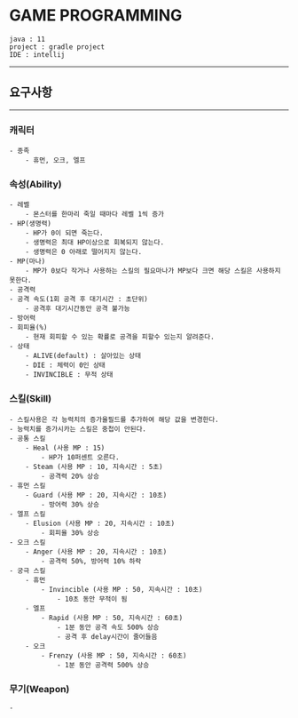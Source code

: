 # GAME PROGRAMMING

```text
java : 11
project : gradle project
IDE : intellij
```
---

## 요구사항

---
### 캐릭터
    - 종족
        - 휴먼, 오크, 엘프

### 속성(Ability)
    - 레벨
        - 몬스터를 한마리 죽일 때마다 레벨 1씩 증가 
    - HP(생명력)
        - HP가 0이 되면 죽는다.
        - 생명력은 최대 HP이상으로 회복되지 않는다.
        - 생명력은 0 아래로 떨어지지 않는다.
    - MP(마나)
        - MP가 0보다 작거나 사용하는 스킬의 필요마나가 MP보다 크면 해당 스킬은 사용하지 못한다.
    - 공격력
    - 공격 속도(1회 공격 후 대기시간 : 초단위)
        - 공격후 대기시간동안 공격 불가능
    - 방어력
    - 회피율(%)
        - 현재 회피할 수 있는 확률로 공격을 피할수 있는지 알려준다.
    - 상태
        - ALIVE(default) : 살아있는 상태
        - DIE : 체력이 0인 상태
        - INVINCIBLE : 무적 상태

### 스킬(Skill)
    - 스킬사용은 각 능력치의 증가율필드를 추가하여 해당 값을 변경한다.
    - 능력치를 증가시카는 스킬은 중첩이 안된다.
    - 공통 스킬
        - Heal (사용 MP : 15)
            - HP가 10퍼센트 오른다.
        - Steam (사용 MP : 10, 지속시간 : 5초)
            - 공격력 20% 상승
    - 휴먼 스킬
        - Guard (사용 MP : 20, 지속시간 : 10초)
            - 방어력 30% 상승
    - 엘프 스킬
        - Elusion (사용 MP : 20, 지속시간 : 10초)
            - 회피율 30% 상승
    - 오크 스킬
        - Anger (사용 MP : 20, 지속시간 : 10초)
            - 공격력 50%, 방어력 10% 하락
    - 궁극 스킬
        - 휴먼
            - Invincible (사용 MP : 50, 지속시간 : 10초)
                - 10초 동안 무적이 됨
        - 엘프
            - Rapid (사용 MP : 50, 지속시간 : 60초)
                - 1분 동안 공격 속도 500% 상승
                - 공격 후 delay시간이 줄어들음
        - 오크
            - Frenzy (사용 MP : 50, 지속시간 : 60초)
                - 1분 동안 공격력 500% 상승

### 무기(Weapon)
    - 